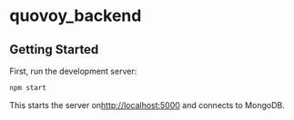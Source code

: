 # quovoy_backend

## Getting Started

First, run the development server:

```bash
npm start
```

This starts the server on[http://localhost:5000](http://localhost:5000) and connects to MongoDB.
